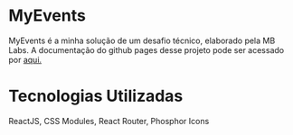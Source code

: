 # MyEvents

MyEvents é a minha solução de um desafio técnico, elaborado pela MB Labs. A documentação do github pages desse projeto pode ser acessado por <a href="">aqui.</a>

# Tecnologias Utilizadas

ReactJS, CSS Modules, React Router, Phosphor Icons
